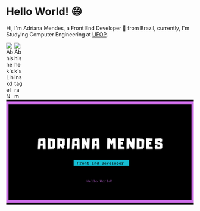 # Hello World! 😄 

Hi, I'm Adriana Mendes, a Front End Developer 🚀 from Brazil, currently, I'm Studying Computer Engineering at [UFOP](https://ufop.br/). 

<a href="https://www.linkedin.com/in/adriana-mendes-engenheira-de-computacao/">
  <img align="left" alt="Abhishek's LinkdeIN" width="22px" src="https://cdn.jsdelivr.net/npm/simple-icons@v3/icons/linkedin.svg" /></a> <a href="https://www.instagram.com/adri7mendes/"> <img align="left" alt="Abhishek's Instagram" width="22px" src="https://cdn.jsdelivr.net/npm/simple-icons@v3/icons/instagram.svg" /></a>



<img src="img/dry1.png" style="zoom:100%;" />

